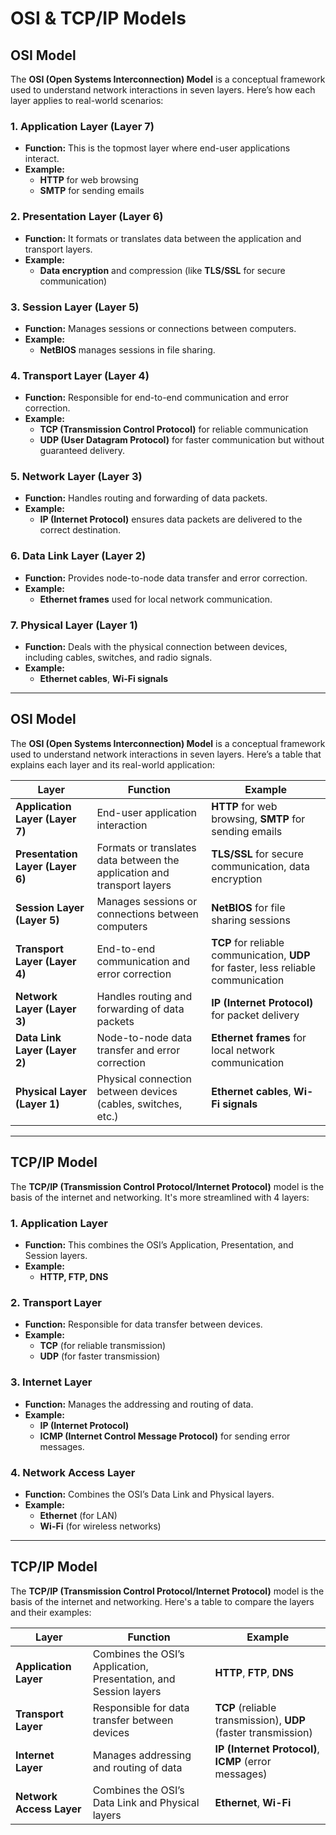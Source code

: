 # OSI & TCP/IP Models

## OSI Model

The **OSI (Open Systems Interconnection) Model** is a conceptual framework used to understand network interactions in seven layers. Here’s how each layer applies to real-world scenarios:

### 1. Application Layer (Layer 7)
- **Function:** This is the topmost layer where end-user applications interact.
- **Example:** 
  - **HTTP** for web browsing
  - **SMTP** for sending emails

### 2. Presentation Layer (Layer 6)
- **Function:** It formats or translates data between the application and transport layers.
- **Example:**
  - **Data encryption** and compression (like **TLS/SSL** for secure communication)

### 3. Session Layer (Layer 5)
- **Function:** Manages sessions or connections between computers.
- **Example:** 
  - **NetBIOS** manages sessions in file sharing.

### 4. Transport Layer (Layer 4)
- **Function:** Responsible for end-to-end communication and error correction.
- **Example:** 
  - **TCP (Transmission Control Protocol)** for reliable communication
  - **UDP (User Datagram Protocol)** for faster communication but without guaranteed delivery.

### 5. Network Layer (Layer 3)
- **Function:** Handles routing and forwarding of data packets.
- **Example:**
  - **IP (Internet Protocol)** ensures data packets are delivered to the correct destination.

### 6. Data Link Layer (Layer 2)
- **Function:** Provides node-to-node data transfer and error correction.
- **Example:** 
  - **Ethernet frames** used for local network communication.

### 7. Physical Layer (Layer 1)
- **Function:** Deals with the physical connection between devices, including cables, switches, and radio signals.
- **Example:** 
  - **Ethernet cables**, **Wi-Fi signals**

---
## OSI Model

The **OSI (Open Systems Interconnection) Model** is a conceptual framework used to understand network interactions in seven layers. Here’s a table that explains each layer and its real-world application:

| **Layer**               | **Function**                                                    | **Example**                                                                 |
|-------------------------|-----------------------------------------------------------------|-----------------------------------------------------------------------------|
| **Application Layer (Layer 7)**  | End-user application interaction                                | **HTTP** for web browsing, **SMTP** for sending emails                      |
| **Presentation Layer (Layer 6)** | Formats or translates data between the application and transport layers | **TLS/SSL** for secure communication, data encryption                       |
| **Session Layer (Layer 5)**       | Manages sessions or connections between computers                 | **NetBIOS** for file sharing sessions                                      |
| **Transport Layer (Layer 4)**     | End-to-end communication and error correction                   | **TCP** for reliable communication, **UDP** for faster, less reliable communication |
| **Network Layer (Layer 3)**       | Handles routing and forwarding of data packets                   | **IP (Internet Protocol)** for packet delivery                              |
| **Data Link Layer (Layer 2)**     | Node-to-node data transfer and error correction                | **Ethernet frames** for local network communication                         |
| **Physical Layer (Layer 1)**      | Physical connection between devices (cables, switches, etc.)     | **Ethernet cables**, **Wi-Fi signals**                                       |

-----------------------------------------------------------------------------------------------------------------------------------
## TCP/IP Model

The **TCP/IP (Transmission Control Protocol/Internet Protocol)** model is the basis of the internet and networking. It's more streamlined with 4 layers:

### 1. Application Layer
- **Function:** This combines the OSI’s Application, Presentation, and Session layers.
- **Example:** 
  - **HTTP, FTP, DNS**

### 2. Transport Layer
- **Function:** Responsible for data transfer between devices.
- **Example:**
  - **TCP** (for reliable transmission)
  - **UDP** (for faster transmission)

### 3. Internet Layer
- **Function:** Manages the addressing and routing of data.
- **Example:**
  - **IP (Internet Protocol)**
  - **ICMP (Internet Control Message Protocol)** for sending error messages.

### 4. Network Access Layer
- **Function:** Combines the OSI’s Data Link and Physical layers.
- **Example:**
  - **Ethernet** (for LAN)
  - **Wi-Fi** (for wireless networks)

---
## TCP/IP Model

The **TCP/IP (Transmission Control Protocol/Internet Protocol)** model is the basis of the internet and networking. Here's a table to compare the layers and their examples:

| **Layer**               | **Function**                                                    | **Example**                                                                 |
|-------------------------|-----------------------------------------------------------------|-----------------------------------------------------------------------------|
| **Application Layer**    | Combines the OSI’s Application, Presentation, and Session layers | **HTTP**, **FTP**, **DNS**                                                   |
| **Transport Layer**      | Responsible for data transfer between devices                   | **TCP** (reliable transmission), **UDP** (faster transmission)            |
| **Internet Layer**       | Manages addressing and routing of data                          | **IP (Internet Protocol)**, **ICMP** (error messages)                      |
| **Network Access Layer** | Combines the OSI’s Data Link and Physical layers                | **Ethernet**, **Wi-Fi**                                                      |
